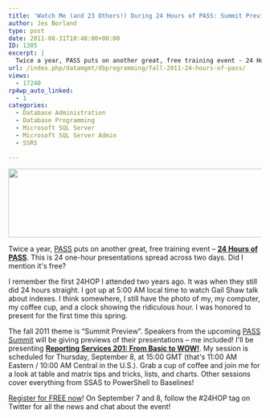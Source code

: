 ```yaml
---
title: 'Watch Me (and 23 Others!) During 24 Hours of PASS: Summit Preview'
author: Jes Borland
type: post
date: 2011-08-31T10:48:00+00:00
ID: 1305
excerpt: |
  Twice a year, PASS puts on another great, free training event - 24 Hours of PASS. I'll be giving a preview of my PASS Summit presentation, "Reporting Services 201". Register today!
url: /index.php/datamgmt/dbprogramming/fall-2011-24-hours-of-pass/
views:
  - 17240
rp4wp_auto_linked:
  - 1
categories:
  - Database Administration
  - Database Programming
  - Microsoft SQL Server
  - Microsoft SQL Server Admin
  - SSRS

---
```

<img src="http://www.sqlpass.org/Portals/64/Fall2010/24HrsPASS_984x183.jpg" alt="" title="" width="738" height="137" />

Twice a year, [PASS][1] puts on another great, free training event – [**24 Hours of PASS**][2]. This is 24 one-hour presentations spread across two days. Did I mention it's free? 

I remember the first 24HOP I attended two years ago. It was when they still did 24 hours straight. I got up at 5:00 AM local time to watch Gail Shaw talk about indexes. I think somewhere, I still have the photo of my, my computer, my coffee cup, and a clock showing the ridiculous hour. I was honored to present for the first time this spring. 

The fall 2011 theme is “Summit Preview”. Speakers from the upcoming [PASS Summit][3] will be giving previews of their presentations – me included! I'll be presenting [**Reporting Services 201: From Basic to WOW!**][4]. My session is scheduled for Thursday, September 8, at 15:00 GMT (that's 11:00 AM Eastern / 10:00 AM Central in the U.S.). Grab a cup of coffee and join me for a look at table and matrix tips and tricks, lists, and charts. Other sessions cover everything from SSAS to PowerShell to Baselines! 

[Register for FREE now][5]! On September 7 and 8, follow the #24HOP tag on Twitter for all the news and chat about the event!

 [1]: http://www.sqlpass.org/
 [2]: http://www.sqlpass.org/24hours/fall2011/
 [3]: http://www.sqlpass.org/summit/2011/
 [4]: http://www.sqlpass.org/24hours/fall2011/SessionsbySchedule/ReportingServices201FromBasictoWOW.aspx
 [5]: https://www323.livemeeting.com/lrs/8000181573/Registration.aspx?pageName=lj6378f4fhf5hpdm